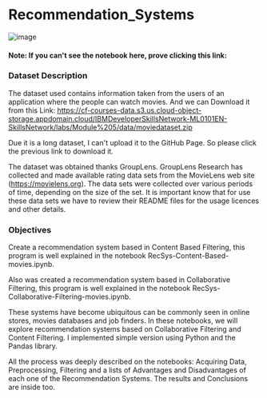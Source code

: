 # Recommendation_Systems

![image](https://user-images.githubusercontent.com/43154438/119274848-98bfc700-bbd7-11eb-87ad-7c30d166d22b.png)

#### Note: If you can't see the notebook here, prove clicking this link: 

### Dataset Description

The dataset used contains information taken from the users of an application where the people can watch movies. And we can Download it from this Link: https://cf-courses-data.s3.us.cloud-object-storage.appdomain.cloud/IBMDeveloperSkillsNetwork-ML0101EN-SkillsNetwork/labs/Module%205/data/moviedataset.zip

Due it is a long dataset, I can't upload it to the GitHub Page. So please click the previous link to download it.

The dataset was obtained thanks GroupLens. GroupLens Research has collected and made available rating data sets from the MovieLens web site (https://movielens.org). The data sets were collected over various periods of time, depending on the size of the set. It is important know that for use these data sets we have to review their README files for the usage licences and other details. 

### Objectives

Create a recommendation system based in Content Based Filtering, this program is well explained in the notebook RecSys-Content-Based-movies.ipynb.

Also was created a recommendation system based in Collaborative Filtering, this program is well explained in the notebook RecSys-Collaborative-Filtering-movies.ipynb.

These systems have become ubiquitous can be commonly seen in online stores, movies databases and job finders. In these notebooks, we will explore recommendation systems based on Collaborative Filtering and Content Filtering. I implemented simple version using Python and the Pandas library.

All the process was deeply described on the notebooks: Acquiring Data, Preprocessing, Filtering and a lists of Advantages and Disadvantages of each one of the Recommendation Systems. The results and Conclusions are inside too. 











